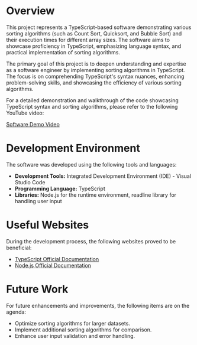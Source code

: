 # Overview

This project represents a TypeScript-based software demonstrating various sorting algorithms (such as Count Sort, Quicksort, and Bubble Sort) and their execution times for different array sizes. The software aims to showcase proficiency in TypeScript, emphasizing language syntax, and practical implementation of sorting algorithms.

The primary goal of this project is to deepen understanding and expertise as a software engineer by implementing sorting algorithms in TypeScript. The focus is on comprehending TypeScript's syntax nuances, enhancing problem-solving skills, and showcasing the efficiency of various sorting algorithms.

For a detailed demonstration and walkthrough of the code showcasing TypeScript syntax and sorting algorithms, please refer to the following YouTube video:

[Software Demo Video](https://www.youtube.com/watch?v=8j5nK_AWvMk)

# Development Environment

The software was developed using the following tools and languages:

- **Development Tools:** Integrated Development Environment (IDE) - Visual Studio Code
- **Programming Language:** TypeScript
- **Libraries:** Node.js for the runtime environment, readline library for handling user input

# Useful Websites

During the development process, the following websites proved to be beneficial:

- [TypeScript Official Documentation](https://www.typescriptlang.org/docs/)
- [Node.js Official Documentation](https://nodejs.org/en/docs/)

# Future Work

For future enhancements and improvements, the following items are on the agenda:

- Optimize sorting algorithms for larger datasets.
- Implement additional sorting algorithms for comparison.
- Enhance user input validation and error handling.
